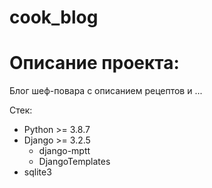 # cook_blog

# Описание проекта:
Блог шеф-повара с описанием рецептов и ...

Стек:

* Python >= 3.8.7
* Django >= 3.2.5
    - django-mptt
    - DjangoTemplates
* sqlite3